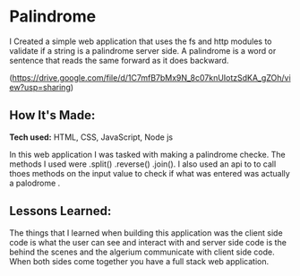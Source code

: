# Palindrome

I Created a simple web application that uses the fs and http modules to validate if a string is a palindrome server side.
A palindrome is a word or sentence that reads the same forward as it does backward.


(https://drive.google.com/file/d/1C7mfB7bMx9N_8c07knUIotzSdKA_gZOh/view?usp=sharing)

## How It's Made:

**Tech used:** HTML, CSS, JavaScript, Node js

In this web application I was tasked with making a palindrome checke. The methods I used were .split() .reverse() .join(). I also used an api to to call thoes methods on the input value to check if what was entered was actually a palodrome .  

## Lessons Learned:

The things that I learned when building this application was the client side code is what the user can see and interact with and server side code is the behind the scenes and the algerium communicate with client side code. When both sides come together you have a full stack web application.

